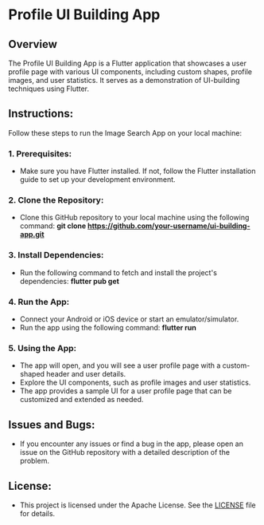 
# Profile UI Building App

## Overview

The Profile UI Building App is a Flutter application that showcases a user profile page with various UI components, including custom shapes, profile images, and user statistics. It serves as a demonstration of UI-building techniques using Flutter.

## Instructions:

Follow these steps to run the Image Search App on your local machine:

### 1. Prerequisites:

- Make sure you have Flutter installed. If not, follow the Flutter installation guide to set up your development environment.

### 2. Clone the Repository: 

- Clone this GitHub repository to your local machine using the following command: **git clone https://github.com/your-username/ui-building-app.git**

### 3. Install Dependencies:

- Run the following command to fetch and install the project's dependencies: **flutter pub get**

### 4. Run the App:

- Connect your Android or iOS device or start an emulator/simulator.
- Run the app using the following command: **flutter run**

### 5. Using the App:

- The app will open, and you will see a user profile page with a custom-shaped header and user details.
- Explore the UI components, such as profile images and user statistics.
- The app provides a sample UI for a user profile page that can be customized and extended as needed.

## Issues and Bugs:

- If you encounter any issues or find a bug in the app, please open an issue on the GitHub repository with a detailed description of the problem.

## License:

- This project is licensed under the Apache License. See the [LICENSE]() file for details.


